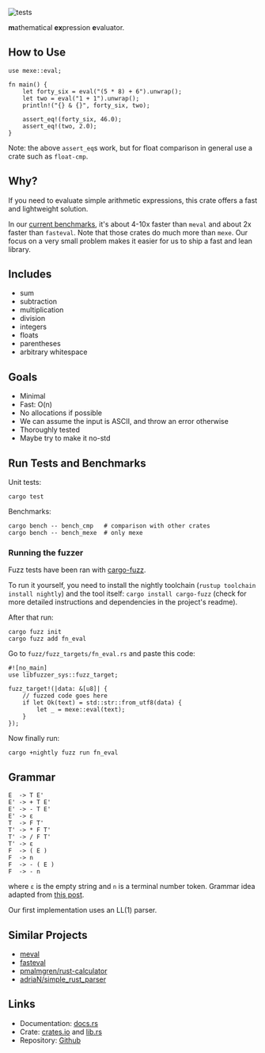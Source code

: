 ![tests](https://github.com/yds12/mexe/actions/workflows/unit.yml/badge.svg)

**m**athematical **ex**pression **e**valuator.

## How to Use

    use mexe::eval;

    fn main() {
        let forty_six = eval("(5 * 8) + 6").unwrap();
        let two = eval("1 + 1").unwrap();
        println!("{} & {}", forty_six, two);

        assert_eq!(forty_six, 46.0);
        assert_eq!(two, 2.0);
    }

Note: the above `assert_eq`s work, but for float comparison in general use a
crate such as `float-cmp`.

## Why?

If you need to evaluate simple arithmetic expressions, this crate offers a fast
and lightweight solution.

In our [current benchmarks](https://github.com/yds12/mexe/actions/workflows/bench.yml),
it's about 4-10x faster than `meval` and about 2x
faster than `fasteval`. Note that those crates do much more than `mexe`. Our focus
on a very small problem makes it easier for us to ship a fast and lean library.

## Includes

- sum
- subtraction
- multiplication
- division
- integers
- floats
- parentheses
- arbitrary whitespace

## Goals

- Minimal
- Fast: O(n)
- No allocations if possible
- We can assume the input is ASCII, and throw an error otherwise
- Thoroughly tested
- Maybe try to make it no-std

## Run Tests and Benchmarks

Unit tests:

    cargo test

Benchmarks:

    cargo bench -- bench_cmp   # comparison with other crates
    cargo bench -- bench_mexe  # only mexe

### Running the fuzzer

Fuzz tests have been ran with [cargo-fuzz](https://github.com/rust-fuzz/cargo-fuzz).

To run it yourself, you need to install the nightly toolchain
(`rustup toolchain install nightly`) and the tool itself:
`cargo install cargo-fuzz` (check for more detailed instructions and
dependencies in the project's readme).

After that run:

    cargo fuzz init
    cargo fuzz add fn_eval

Go to `fuzz/fuzz_targets/fn_eval.rs` and paste this code:

    #![no_main]
    use libfuzzer_sys::fuzz_target;

    fuzz_target!(|data: &[u8]| {
        // fuzzed code goes here
        if let Ok(text) = std::str::from_utf8(data) {
            let _ = mexe::eval(text);
        }
    });

Now finally run:

    cargo +nightly fuzz run fn_eval

## Grammar

    E  -> T E'
    E' -> + T E'
    E' -> - T E'
    E' -> ε
    T  -> F T'
    T' -> * F T'
    T' -> / F T'
    T' -> ε
    F  -> ( E )
    F  -> n
    F  -> - ( E )
    F  -> - n

where `ε` is the empty string and `n` is a terminal number token. Grammar idea
adapted from [this post](https://stackoverflow.com/a/23845375).

Our first implementation uses an LL(1) parser.

## Similar Projects

- [meval](https://crates.io/crates/meval)
- [fasteval](https://crates.io/crates/fasteval)
- [pmalmgren/rust-calculator](https://github.com/pmalmgren/rust-calculator)
- [adriaN/simple_rust_parser](https://github.com/adrianN/simple_rust_parser)

## Links

* Documentation: [docs.rs](https://docs.rs/mexe/latest)
* Crate: [crates.io](https://crates.io/crates/mexe) and [lib.rs](https://lib.rs/crates/mexe)
* Repository: [Github](https://github.com/yds12/mexe)

